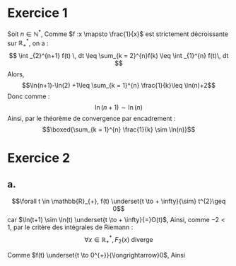 # Exercice 1
Soit $n \in \mathbb{N}^{*}$, 
Comme $f :x \mapsto \frac{1}{x}$ est strictement décroissante sur $\mathbb{R}^{*}_{+}$, on a : 
$$ \int  _{2}^{n+1} f(t) \, dt \leq \sum_{k = 2}^{n}f(k) \leq \int _{1}^{n} f(t)\, dt $$
Alors, 
$$\ln(n+1)-\ln(2) +1\leq \sum_{k = 1}^{n} \frac{1}{k}\leq \ln(n)+2$$
Donc comme :
$$\ln(n+1) \sim \ln(n)$$
Ainsi, par le théorème de convergence par encadrement :
$$\boxed{\sum_{k = 1}^{n} \frac{1}{k} \sim \ln(n)}$$

# Exercice 2
## a.
$$\forall t \in \mathbb{R}_{+}, f(t) \underset{t \to + \infty}{\sim} t^{2}\geq 0$$
car $\ln(t+1) \sim \ln(t) \underset{t \to + \infty}{=}O(t)$, 
Ainsi, comme $-2 < 1$, par le critère des intégrales de Riemann : 
$$\forall x \in \mathbb{R}^{*}_{+}, F_{2}(x) \text{ diverge}$$

Comme $f(t) \underset{t \to 0^{+}}{\longrightarrow}0$, Ainsi